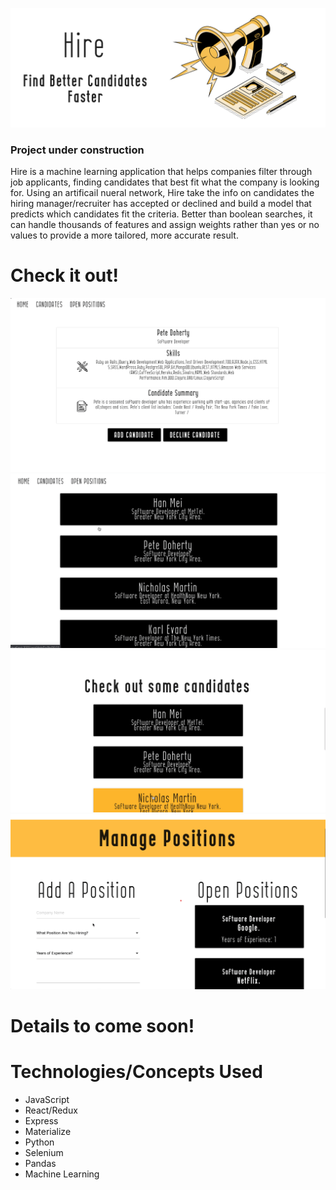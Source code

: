 ![hire](./public/hire_banner.png)

### Project under construction 
Hire is a machine learning application that helps companies filter through job applicants, finding candidates that best fit what the company is looking for. Using an artificail nueral network, Hire take the info on candidates the hiring manager/recruiter has accepted or declined and build a model that predicts which candidates fit the criteria. Better than boolean searches, it can handle thousands of features and assign weights rather than yes or no values to provide a more tailored, more accurate result. 

# Check it out!

![hire](./public/hire_candidate_card.png)
![hire](./public/hire_candidate_list.png)
![hire](./public/hire_home_candidates.png)
![hire](./public/hire_manage_positions.png)

# Details to come soon!

# Technologies/Concepts Used
- JavaScript
- React/Redux
- Express
- Materialize 
- Python
- Selenium 
- Pandas
- Machine Learning
